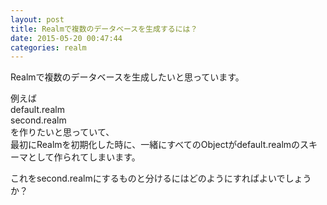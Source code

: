 ```yaml
---
layout: post
title: Realmで複数のデータベースを生成するには？
date: 2015-05-20 00:47:44
categories: realm
---
```

<p>Realmで複数のデータベースを生成したいと思っています。</p>

<p>例えば<br>
default.realm<br>
second.realm<br>
を作りたいと思っていて、<br>
最初にRealmを初期化した時に、一緒にすべてのObjectがdefault.realmのスキーマとして作られてしまいます。</p>

<p>これをsecond.realmにするものと分けるにはどのようにすればよいでしょうか？</p>
